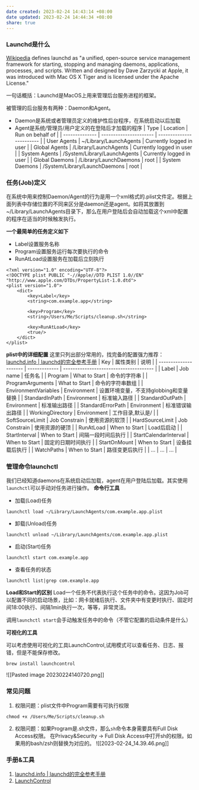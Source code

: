 ```yaml
---
date created: 2023-02-24 14:43:14 +08:00
date updated: 2023-02-24 14:44:34 +08:00
share: true
---
```

### Launchd是什么
[Wikipedia](http://en.wikipedia.org/wiki/Launchd) defines launchd as "a unified, open-source service management framework for starting, stopping and managing daemons, applications, processes, and scripts. Written and designed by Dave Zarzycki at Apple, it was introduced with Mac OS X Tiger and is licensed under the Apache License."

一句话概括：Launchd是MacOS上用来管理后台服务进程的框架。

被管理的后台服务有两种：Daemon和Agent。
- Daemon是系统或者管理员定义的维护性后台程序，在系统启动以后加载
- Agent是系统/管理员/用户定义的在登陆后才加载的程序
| Type           | Location               | Run on behalf of         |
| -------------- | ---------------------- | ------------------------ |
| User Agents    | ~/Library/LaunchAgents | Currently logged in user |
| Global Agents  | /Library/LaunchAgents  | Currently logged in user |
| System Agents  |     /System/Library/LaunchAgents                   |      Currently logged in user                    |
| Global Daemons |    /Library/LaunchDaemons                    |        root                  |
| System Daemons               |     /System/Library/LaunchDaemons                   |     root                     |

### 任务(Job)定义
在系统中用来控制Daemon/Agent的行为是用一个xml格式的.plist文件定。根据上面列表中存储位置的不同来区分是daemon还是agent。如将其放置到~/Library/LaunchAgents目录下，那么在用户登陆后会自动加载这个xml中配置的程序在适当的时候触发执行。

**一个最简单的任务定义如下**
- Label设置服务名称
- Program设置服务运行每次要执行的命令
- RunAtLoad设置服务在加载后立刻执行
```
<?xml version="1.0" encoding="UTF-8"?> 
<!DOCTYPE plist PUBLIC "-//Apple//DTD PLIST 1.0//EN" "http://www.apple.com/DTDs/PropertyList-1.0.dtd"> 
<plist version="1.0"> 
	<dict> 
		<key>Label</key> 
		<string>com.example.app</string> 
		
		<key>Program</key>
		<string>/Users/Me/Scripts/cleanup.sh</string> 
		
		<key>RunAtLoad</key> 
		<true/> 
	</dict> 
</plist>
```

**plist中的详细配置**
这里只列出部分常用的，找完备的配置强力推荐：[launchd.info | launchd的完全参考手册](https://www.launchd.info/)
| Key                   | 属性类别      | 说明                                   |
| --------------------- | ------------- | -------------------------------------- |
| Label                 | Job name      | 任务名                                 |
| Program               | What to Start | 命令的字符串                           |
| ProgramArguments      | What to Start | 命令的字符串数组                       |
| EnvironmentVariables  | Environment   | 设置环境变量，不支持globbing和变量替换 |
| StandardInPath        | Environment   | 标准输入路径                           |
| StandardOutPath       | Environment   | 标准输出路径                           |
| StandardErrorPath     | Environment   | 标准错误输出路径                       |
| WorkingDirectory      | Environment   | 工作目录,默认是/                              |
| SoftSourceLimit       | Job Constrain | 使用资源的软顶                         |
| HardSourceLimit       | Job Constrain | 使用资源的硬顶                         |
| RunAtLoad             | When to Start | Load后启动                             |
| StartInterval         | When to Start | 间隔一段时间后执行                     |
| StartCalendarInterval | When to Start | 固定的日期时间执行                     |
| StartOnMount          | When to Start | 设备挂载后执行                         |
| WatchPaths            | When to Start | 路径变更后执行                         |
| ...                      |         ...      |      ...                                  |

### 管理命令launchctl
我们已经知道daemons在系统启动后加载，agent在用户登陆后加载。其实使用`launchctl`可以手动对任务进行操作。
**命令行工具**

- 加载(Load)任务
```
launchctl load ~/Library/LaunchAgents/com.example.app.plist
```
- 卸载(Unload)任务
```
launchctl unload ~/Library/LaunchAgents/com.example.app.plist
```
- 启动(Start)任务
```
launchctl start com.example.app
```
- 查看任务的状态
```
launchctl list|grep com.example.app
```

**Load和Start的区别**
Load一个任务不代表执行这个任务中的命令。这因为Job可以配置不同的启动场景，比如：网卡就绪后执行、文件夹中有变更时执行、固定时间18:00执行、间隔1min执行一次，等等，非常灵活。

调用`launchctl start`会手动触发任务中的命令（不管它配置的启动条件是什么）

**可视化的工具**

可以考虑使用可视化的工具LaunchControl,试用模式可以查看任务、日志、报错，但是不能保存修改。
```
brew install launchcontrol
```
![[Pasted image 20230224140720.png]]
### 常见问题
1. 权限问题：plist文件中Program需要有可执行权限
```
chmod +x /Users/Me/Scripts/cleanup.sh
```
2. 权限问题：如果Program是.sh文件，那么`sh`命令本身需要具有Full Disk Access权限。
在Privacy&Security -> Full Disk Access中打开sh的权限。如果用的bash/zsh则替换为对应的。
![[2023-02-24_14.39.46.png]]

### 手册&工具
1. [launchd.info | launchd的完全参考手册](https://www.launchd.info/)
2. [LaunchControl](https://www.soma-zone.com/LaunchControl/)
